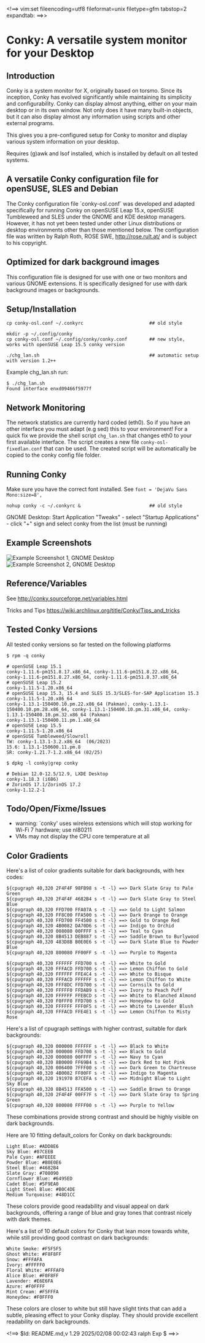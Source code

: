 <!==> vim:set fileencoding=utf8 fileformat=unix filetype=gfm tabstop=2 expandtab: ==>>

# Conky: A versatile system monitor for your Desktop

## Introduction

Conky is a system monitor for X, originally based on torsmo. Since its inception, Conky has evolved significantly while maintaining its simplicity and configurability. Conky can display almost anything, either on your main desktop or in its own window. Not only does it have many built-in objects, but it can also display almost any information using scripts and other external programs.

This gives you a pre-configured setup for Conky to monitor and display various system information on your desktop.

Requires (g)awk and lsof installed, which is installed by default on all tested systems.

## A versatile Conky configuration file for openSUSE, SLES and Debian

The Conky configuration file ´conky-osl.conf´ was developed and adapted specifically for running Conky on openSUSE Leap 15.x, openSUSE Tumbleweed and SLES under the GNOME and KDE desktop managers. However, it has not yet been tested under other Linux distributions or desktop environments other than those mentioned below. The configuration file was written by Ralph Roth, ROSE SWE, http://rose.rult.at/ and is subject to his copyright.

## Optimized for dark background images

This configuration file is designed for use with one or two monitors and various GNOME extensions. It is specifically designed for use with dark background images or backgrounds.

## Setup/Installation

    cp conky-osl.conf ~/.conkyrc                        ## old style

    mkdir -p ~/.config/conky
    cp conky-osl.conf ~/.config/conky/conky.conf        ## new style, works with openSUSE Leap 15.5 conky version

    ./chg_lan.sh                                        ## automatic setup with version 1.2++

Example chg_lan.sh run:

    $ ./chg_lan.sh
    Found interface enxd09466f5977f


## Network Monitoring

The network statistics are currently hard coded (eth0). So if you have an other interface you must adapt (e.g sed) this to your environment! For a quick fix we provide the shell script `chg_lan.sh` that changes eth0 to your first available interface. The script creates a new file `conky-osl-fixedlan.conf` that can be used. The created script will be automatically be copied to the conky config file folder.

## Running Conky

Make sure you have the correct font installed. See `font = 'DejaVu Sans Mono:size=8',`

    nohup conky -c ~/.conkyrc &                         ## old style

GNOME Desktop:  Start Application "Tweaks" - select "Startup Applications" - click "+" sign and select conky from the list (must be running)

## Example Screenshots

![Example Screenshot 1, GNOME Desktop](https://raw.githubusercontent.com/roseswe/conky-osl/master/ExampleZorinOS172.jpg "GNOME/ZorinOS Desktop Example (Dark Background)")
![Example Screenshot 2, GNOME Desktop](https://raw.githubusercontent.com/roseswe/conky-osl/master/ExampleOS155.png "GNOME 15.5 Desktop Example (Blue Background)")

## Reference/Variables

See <http://conky.sourceforge.net/variables.html>

Tricks and Tips <https://wiki.archlinux.org/title/Conky/Tips_and_tricks>

## Tested Conky Versions

All tested conky versions so far tested on the following platforms

    $ rpm -q conky

    # openSUSE Leap 15.1
    conky-1.11.6-pm151.8.17.x86_64, conky-1.11.6-pm151.8.22.x86_64,
    conky-1.11.6-pm151.8.27.x86_64, conky-1.11.6-pm151.8.37.x86_64
    # openSUSE Leap 15.2
    conky-1.11.5-1.20.x86_64
    # openSUSE Leap 15.3, 15.4 and SLES 15.3/SLES-for-SAP Application 15.3
    conky-1.11.5-1.20.x86_64
    conky-1.13.1-150400.10.pm.22.x86_64 (Pakman), conky-1.13.1-150400.10.pm.28.x86_64, conky-1.13.1-150400.10.pm.31.x86_64, conky-1.13.1-150400.10.pm.32.x86_64 (Pakman)
    conky-1.13.1-150400.11.pm.1.x86_64
    # openSUSE Leap 15.5
    conky-1.11.5-1.20.x86_64
    # openSUSE Tumbleweed/Slowroll
    TW: conky-1.13.1-3.2.x86_64  (06/2023)
    15.6: 1.13.1-150600.11.pm.8
    SR: conky-1.21.7-1.2.x86_64 (02/25)

    $ dpkg -l conky|grep conky

    # Debian 12.0-12.5/12.9, LXDE Desktop
    conky-1.18.3 (i686)
    # ZorinOS 17.1/ZorinOS 17.2
    conky-1.12.2-1

## Todo/Open/Fixme/Issues

- warning: `conky' uses wireless extensions which will stop working for Wi-Fi 7 hardware; use nl80211
- VMs may not display the CPU core temperature at all

## Color Gradients
Here's a list of color gradients suitable for dark backgrounds, with hex codes:

    ${cpugraph 40,320 2F4F4F 98FB98 s -t -l} ==> Dark Slate Gray to Pale Green
    ${cpugraph 40,320 2F4F4F 4682B4 s -t -l} ==> Dark Slate Gray to Steel Blue
    ${cpugraph 40,320 FFD700 FFA07A s -t -l} ==> Gold to Light Salmon
    ${cpugraph 40,320 FF8C00 FFA500 s -t -l} ==> Dark Orange to Orange
    ${cpugraph 40,320 FFD700 FF4500 s -t -l} ==> Gold to Orange Red
    ${cpugraph 40,320 4B0082 DA70D6 s -t -l} ==> Indigo to Orchid
    ${cpugraph 40,320 008080 00FFFF s -t -l} ==> Teal to Cyan
    ${cpugraph 40,320 8B4513 DEB887 s -t -l} ==> Saddle Brown to Burlywood
    ${cpugraph 40,320 483D8B B0E0E6 s -t -l} ==> Dark Slate Blue to Powder Blue
    ${cpugraph 40,320 800080 FF00FF s -t -l} ==> Purple to Magenta

    ${cpugraph 40,320 FFFFFF FFD700 s -t -l} ==> White to Gold
    ${cpugraph 40,320 FFFACD FFD700 s -t -l} ==> Lemon Chiffon to Gold
    ${cpugraph 40,320 FFFFFF FFE4C4 s -t -l} ==> White to Bisque
    ${cpugraph 40,320 FFFACD FFFFFF s -t -l} ==> Lemon Chiffon to White
    ${cpugraph 40,320 FFF8DC FFD700 s -t -l} ==> Cornsilk to Gold
    ${cpugraph 40,320 FFFFF0 FFDAB9 s -t -l} ==> Ivory to Peach Puff
    ${cpugraph 40,320 FFFFFF FFEBCD s -t -l} ==> White to Blanched Almond
    ${cpugraph 40,320 F0FFF0 FFD700 s -t -l} ==> Honeydew to Gold
    ${cpugraph 40,320 FFFFFF FFF0F5 s -t -l} ==> White to Lavender Blush
    ${cpugraph 40,320 FFFACD FFE4E1 s -t -l} ==> Lemon Chiffon to Misty Rose

Here's a list of cpugraph settings with higher contrast, suitable for dark backgrounds:

    ${cpugraph 40,320 000000 FFFFFF s -t -l} ==> Black to White
    ${cpugraph 40,320 000000 FFD700 s -t -l} ==> Black to Gold
    ${cpugraph 40,320 000080 00FFFF s -t -l} ==> Navy to Cyan
    ${cpugraph 40,320 8B0000 FF69B4 s -t -l} ==> Dark Red to Hot Pink
    ${cpugraph 40,320 006400 7FFF00 s -t -l} ==> Dark Green to Chartreuse
    ${cpugraph 40,320 4B0082 FF00FF s -t -l} ==> Indigo to Magenta
    ${cpugraph 40,320 191970 87CEFA s -t -l} ==> Midnight Blue to Light Sky Blue
    ${cpugraph 40,320 8B4513 FFA500 s -t -l} ==> Saddle Brown to Orange
    ${cpugraph 40,320 2F4F4F 00FF7F s -t -l} ==> Dark Slate Gray to Spring Green
    ${cpugraph 40,320 800080 FFFF00 s -t -l} ==> Purple to Yellow


These combinations provide strong contrast and should be highly visible on dark backgrounds.

Here are 10 fitting default_colors for Conky on dark backgrounds:

    Light Blue: #ADD8E6
    Sky Blue: #87CEEB
    Pale Cyan: #AFEEEE
    Powder Blue: #B0E0E6
    Steel Blue: #4682B4
    Slate Gray: #708090
    Cornflower Blue: #6495ED
    Cadet Blue: #5F9EA0
    Light Steel Blue: #B0C4DE
    Medium Turquoise: #48D1CC

These colors provide good readability and visual appeal on dark backgrounds, offering a range of blue and gray tones that contrast nicely with dark themes.

Here's a list of 10 default colors for Conky that lean more towards white, while still providing good contrast on dark backgrounds:

    White Smoke: #F5F5F5
    Ghost White: #F8F8FF
    Snow: #FFFAFA
    Ivory: #FFFFF0
    Floral White: #FFFAF0
    Alice Blue: #F0F8FF
    Lavender: #E6E6FA
    Azure: #F0FFFF
    Mint Cream: #F5FFFA
    Honeydew: #F0FFF0

These colors are closer to white but still have slight tints that can add a subtle, pleasing effect to your Conky display. They should provide excellent readability on dark backgrounds.

<!==> $Id: README.md,v 1.29 2025/02/08 00:02:43 ralph Exp $ ==>>
